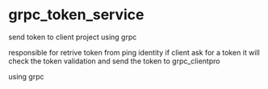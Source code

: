 ﻿# grpc_token_service


send token to client project using grpc 

responsible for retrive token from ping identity 
if client ask for a token it will check the token validation and send the token  to grpc_clientpro


using grpc 

